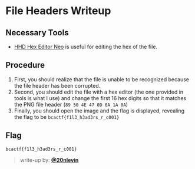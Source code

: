 # File Headers Writeup

## Necessary Tools
* [HHD Hex Editor Neo](https://www.hhdsoftware.com/free-hex-editor) is useful for editing the hex of the file.

## Procedure
1. First, you should realize that the file is unable to be recognized because the file header has been corrupted.
2. Second, you should edit the file with a hex editor (the one provided in tools is what I use) and change the first 16 hex digits so that it matches the PNG file header (`89 50 4E 47 0D 0A 1A 0A`)
3. Finally, you should open the image and the flag is displayed, revealing the flag to be `bcactf{f1l3_h3ad3rs_r_c001}`

## Flag
`bcactf{f1l3_h3ad3rs_r_c001}`

> write-up by: [**@20nlevin**](https://github.com/20nlevin)
